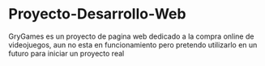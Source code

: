 # Proyecto-Desarrollo-Web
GryGames es un proyecto de pagina web dedicado a la compra online de videojuegos, aun no esta en funcionamiento pero pretendo utilizarlo en un futuro para iniciar un proyecto real
